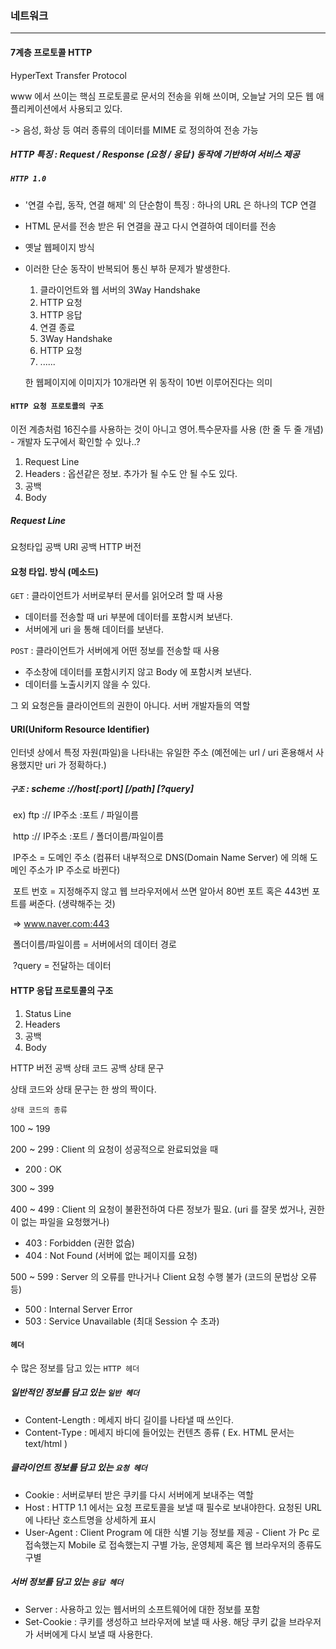 ### 네트워크

<hr>



#### 7계층 프로토콜 HTTP

HyperText Transfer Protocol

www 에서 쓰이는 핵심 프로토콜로 문서의 전송을 위해 쓰이며, 오늘날 거의 모든 웹 애플리케이션에서 사용되고 있다.

-> 음성, 화상 등 여러 종류의 데이터를 MIME 로 정의하여 전송 가능

##### HTTP 특징 : Request / Response (요청 / 응답 ) 동작에 기반하여 서비스 제공



##### `HTTP 1.0`

* '연결 수립, 동작, 연결 해제' 의 단순함이 특징 : 하나의 URL 은 하나의 TCP 연결

* HTML 문서를 전송 받은 뒤 연결을 끊고 다시 연결하여 데이터를 전송

* 옛날 웹페이지 방식

* 이러한 단순 동작이 반복되어 통신 부하 문제가 발생한다.

  1. 클라이언트와 웹 서버의 3Way Handshake
  2. HTTP 요청
  3. HTTP 응답
  4. 연결 종료
  5. 3Way Handshake
  6. HTTP 요청
  7. ......

  한 웹페이지에 이미지가 10개라면 위 동작이 10번 이루어진다는 의미





#### `HTTP 요청 프로토콜의 구조`

이전 계층처럼 16진수를 사용하는 것이 아니고 영어.특수문자를 사용 (한 줄 두 줄 개념) - 개발자 도구에서 확인할 수 있나..?

1. Request Line
2. Headers : 옵션같은 정보. 추가가 될 수도 안 될 수도 있다.
3. 공백
4. Body



##### Request Line

요청타입	공백	URI	공백	HTTP 버전



#### 요청 타입. 방식 (메소드)

`GET` : 클라이언트가 서버로부터 문서를 읽어오려 할 때 사용

* 데이터를 전송할 때 uri 부분에 데이터를 포함시켜 보낸다.
* 서버에게 uri 을 통해 데이터를 보낸다.

`POST` : 클라이언트가 서버에게 어떤 정보를 전송할 때 사용

* 주소창에 데이터를 포함시키지 않고 Body 에 포함시켜 보낸다.
* 데이터를 노출시키지 않을 수 있다.



그 외 요청은들 클라이언트의 권한이 아니다. 서버 개발자들의 역할



#### URI(Uniform Resource Identifier)

인터넷 상에서 특정 자원(파일)을 나타내는 유일한 주소 (예전에는 url / uri  혼용해서 사용했지만 uri 가 정확하다.)

##### `구조` : scheme ://host[:port] [/path] [?query]

​		ex) ftp :// IP주소 :포트 / 파일이름

​			  http :// IP주소 :포트 / 폴더이름/파일이름

​			IP주소 = 도메인 주소 (컴퓨터 내부적으로 DNS(Domain Name Server) 에 의해 도메인 주소가 IP 주소로 바뀐다)

​			포트 번호 = 지정해주지 않고 웹 브라우저에서 쓰면 알아서 80번 포트 혹은 443번 포트를 써준다. (생략해주는 것)

​			=> www.naver.com:443

​			폴더이름/파일이름 = 서버에서의 데이터 경로

​			?query = 전달하는 데이터



#### HTTP 응답 프로토콜의 구조

1. Status Line
2. Headers
3. 공백
4. Body



HTTP 버전	공백	상태 코드	공백	상태 문구

상태 코드와 상태 문구는 한 쌍의 짝이다.



`상태 코드의 종류`

100 ~ 199	

200 ~ 299	: Client 의 요청이 성공적으로 완료되었을 때

* 200 : OK

300 ~ 399

400 ~ 499	: Client 의 요청이 불환전하여 다른 정보가 필요. (uri 를 잘못 썼거나, 권한이 없는 파일을 요청했거나)

* 403 : Forbidden (권한 없슴)
* 404 : Not Found (서버에 없는 페이지를 요청)

500 ~ 599	: Server 의 오류를 만나거나 Client 요청 수행 불가 (코드의 문법상 오류 등)

* 500 : Internal Server Error
* 503 : Service Unavailable (최대 Session 수 초과)





#### `헤더`

수 많은 정보를 담고 있는 `HTTP 헤더`



##### 일반적인 정보를 담고 있는 `일반 헤더`

* Content-Length : 메세지 바디 길이를 나타낼 때 쓰인다.
* Content-Type : 메세지 바디에 들어있는 컨텐츠 종류 ( Ex. HTML 문서는 text/html )



##### 클라이언트 정보를 담고 있는 `요청 헤더`

* Cookie : 서버로부터 받은 쿠키를 다시 서버에게 보내주는 역할
* Host : HTTP 1.1 에서는 요청 프로토콜을 보낼 때 필수로 보내야한다. 요청된 URL 에 나타난 호스트명을 상세하게 표시
* User-Agent : Client Program 에 대한 식별 기능 정보를 제공 - Client 가 Pc 로 접속했는지 Mobile 로 접속했는지 구별 가능, 운영체제 혹은 웹 브라우저의 종류도 구별



##### 서버 정보를 담고 있는 `응답 헤더`

* Server : 사용하고 있는 웹서버의 소프트웨어에 대한 정보를 포함
* Set-Cookie : 쿠키를 생성하고 브라우저에 보낼 때 사용. 해당 쿠키 값을 브라우저가 서버에게 다시 보낼 때 사용한다.



